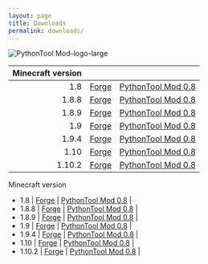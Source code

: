 ```yaml
---
layout: page
title: Downloads
permalink: downloads/
---
```



![PythonTool Mod-logo-large](/PythonTool-Mod/images/pythontool_logo.jpg)


| Minecraft version |       |         |
| ---:              | :---: |   ---:  |
| 1.8    | [Forge](http://files.minecraftforge.net/maven/net/minecraftforge/forge/index_1.8.html)    | [PythonTool Mod 0.8](http://www.southampton.ac.uk/~apd1g15/pythontool/18/pythontool-0.8.jar)   |
| 1.8.8  | [Forge](http://files.minecraftforge.net/maven/net/minecraftforge/forge/index_1.8.8.html)  | [PythonTool Mod 0.8](http://www.southampton.ac.uk/~apd1g15/pythontool/188/pythontool-0.8.jar) |
| 1.8.9  | [Forge](http://files.minecraftforge.net/maven/net/minecraftforge/forge/index_1.8.9.html)  | [PythonTool Mod 0.8](http://www.southampton.ac.uk/~apd1g15/pythontool/189/pythontool-0.8.jar) |
| 1.9    | [Forge](http://files.minecraftforge.net/maven/net/minecraftforge/forge/index_1.9.html)    | [PythonTool Mod 0.8](http://www.southampton.ac.uk/~apd1g15/pythontool/19/pythontool-0.8.jar) |
| 1.9.4  | [Forge](http://files.minecraftforge.net/maven/net/minecraftforge/forge/index_1.9.4.html)  | [PythonTool Mod 0.8](http://www.southampton.ac.uk/~apd1g15/pythontool/194/pythontool-0.8.jar) |
| 1.10   | [Forge](http://files.minecraftforge.net/maven/net/minecraftforge/forge/index_1.10.html)   | [PythonTool Mod 0.8](http://www.southampton.ac.uk/~apd1g15/pythontool/110/pythontool-0.8.jar) |
| 1.10.2 | [Forge](http://files.minecraftforge.net/maven/net/minecraftforge/forge/index_1.10.2.html) | [PythonTool Mod 0.8](http://www.southampton.ac.uk/~apd1g15/pythontool/1102/pythontool-0.8.jar) |

Minecraft version
* 1.8    | [Forge](http://files.minecraftforge.net/maven/net/minecraftforge/forge/index_1.8.html)    | [PythonTool Mod 0.8](http://www.southampton.ac.uk/~apd1g15/pythontool/18/pythontool-0.8.jar)   |
* 1.8.8  | [Forge](http://files.minecraftforge.net/maven/net/minecraftforge/forge/index_1.8.8.html)  | [PythonTool Mod 0.8](http://www.southampton.ac.uk/~apd1g15/pythontool/188/pythontool-0.8.jar) |
* 1.8.9  | [Forge](http://files.minecraftforge.net/maven/net/minecraftforge/forge/index_1.8.9.html)  | [PythonTool Mod 0.8](http://www.southampton.ac.uk/~apd1g15/pythontool/189/pythontool-0.8.jar) |
* 1.9    | [Forge](http://files.minecraftforge.net/maven/net/minecraftforge/forge/index_1.9.html)    | [PythonTool Mod 0.8](http://www.southampton.ac.uk/~apd1g15/pythontool/19/pythontool-0.8.jar) |
* 1.9.4  | [Forge](http://files.minecraftforge.net/maven/net/minecraftforge/forge/index_1.9.4.html)  | [PythonTool Mod 0.8](http://www.southampton.ac.uk/~apd1g15/pythontool/194/pythontool-0.8.jar) |
* 1.10   | [Forge](http://files.minecraftforge.net/maven/net/minecraftforge/forge/index_1.10.html)   | [PythonTool Mod 0.8](http://www.southampton.ac.uk/~apd1g15/pythontool/110/pythontool-0.8.jar) |
* 1.10.2 | [Forge](http://files.minecraftforge.net/maven/net/minecraftforge/forge/index_1.10.2.html) | [PythonTool Mod 0.8](http://www.southampton.ac.uk/~apd1g15/pythontool/1102/pythontool-0.8.jar) |
